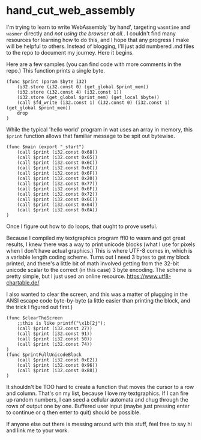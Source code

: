 # hand_cut_web_assembly


I'm trying to learn to write WebAssembly 'by hand', targeting `wasmtime` and `wasmer` directly and *not using the browser at all.*. I couldn't find many resources for learning how to do this, and I hope that any progress I make will be helpful to others. Instead of blogging, I'll just add numbered .md files to the repo to document my journey. Here it begins. 

Here are a few samples (you can find code with more comments in the repo.) This function prints a single byte.



    (func $print (param $byte i32)
        (i32.store (i32.const 0) (get_global $print_mem))
        (i32.store (i32.const 4) (i32.const 1))
        (i32.store (get_global $print_mem) (get_local $byte))
        (call $fd_write (i32.const 1) (i32.const 0) (i32.const 1) (get_global $print_mem))
        drop
    )
   
   
While the typical 'hello world' program in wat uses an array in memory, this `$print` function allows that familiar message to be spit out bytewise.

    (func $main (export "_start")
        (call $print (i32.const 0x68))
        (call $print (i32.const 0x65))
        (call $print (i32.const 0x6C))
        (call $print (i32.const 0x6C))
        (call $print (i32.const 0x6F))
        (call $print (i32.const 0x20))
        (call $print (i32.const 0x77))
        (call $print (i32.const 0x6F))
        (call $print (i32.const 0x72))
        (call $print (i32.const 0x6C))
        (call $print (i32.const 0x64))
        (call $print (i32.const 0x0A))
    )


Once I figure out how to do loops, that ought to prove useful.

Because I compiled my textgraphics program ffl0 to wasm and got great results, I knew there was a way to print unicode blocks (what I use for pixels when I don't have actual graphics.) This is where UTF-8 comes in, which is a variable length coding scheme. Turns out I need 3 bytes to get my block printed, and there's a little bit of math involved getting from the 32-bit unicode scalar to the correct (in this case) 3 byte encoding. The scheme is pretty simple, but I just used an online resource. https://www.utf8-chartable.de/

I also wanted to clear the screen, and this was a matter of plugging in the ANSI escape code byte-by-byte (a little easier than printing the block, and the trick I figured out first.) 

    (func $clearTheScreen
        ;;this is like printf("\x1b[2j");
        (call $print (i32.const 27))
        (call $print (i32.const 91))
        (call $print (i32.const 50))
        (call $print (i32.const 74))
    )
    (func $printFullUnicodeBlock 
        (call $print (i32.const 0xE2))
        (call $print (i32.const 0x96))
        (call $print (i32.const 0x88))
    )


It shouldn't be TOO hard to create a function that moves the cursor to a row and column. That's on my list, because I love my textgraphics. If I can fire up random numbers, I can seed a cellular automata and chug through the rows of output one by one. Buffered user input (maybe just pressing enter to continue or q then enter to quit) should be possible. 

If anyone else out there is messing around with this stuff, feel free to say hi and link me to your work. 




